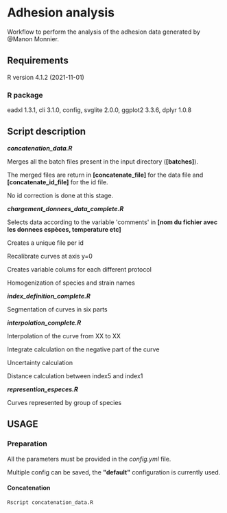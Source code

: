 # Adhesion analysis
Workflow to perform the analysis of the adhesion data generated by @Manon Monnier.

## Requirements

R version 4.1.2 (2021-11-01)

### R package


eadxl 1.3.1, cli 3.1.0, config, svglite 2.0.0, ggplot2 3.3.6, dplyr 1.0.8

## Script description

**_concatenation_data.R_**

Merges all the batch files present in the input directory (**[batches]**). 

The merged files are return in **[concatenate_file]** for the data file and **[concatenate_id_file]** for the id file.

No id correction is done at this stage.


**_chargement_donnees_data_complete.R_**

Selects data according to the variable 'comments' in **[nom du fichier avec les donnees espèces, temperature etc]**

Creates a unique file per id

Recalibrate curves at axis y=0

Creates variable colums for each different protocol

Homogenization of species and strain names

**_index_definition_complete.R_**

Segmentation of curves in six parts

**_interpolation_complete.R_**

Interpolation of the curve from XX to XX

Integrate calculation on the negative part of the curve

Uncertainty calculation

Distance calculation between index5 and index1

**_represention_especes.R_**

Curves represented by group of species




## USAGE

### Preparation
All the parameters must be provided in the _config.yml_ file.

Multiple config can be saved, the **"default"** configuration is currently used.

#### Concatenation
``` shell
Rscript concatenation_data.R
```
